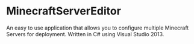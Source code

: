MinecraftServerEditor
=====================

An easy to use application that allows you to configure multiple Minecraft Servers for deployment. Written in C# using Visual Studio 2013.
